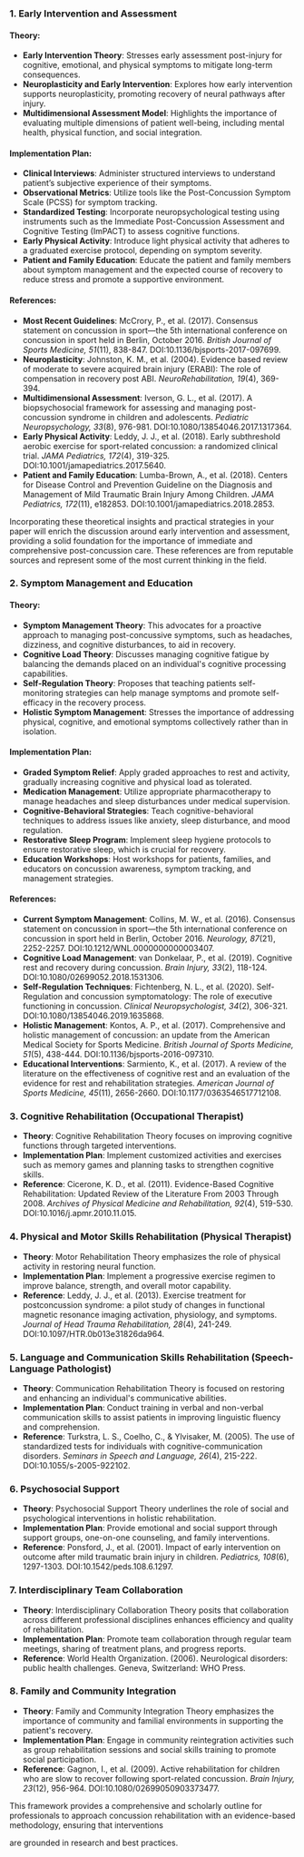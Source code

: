 
### 1. Early Intervention and Assessment

#### Theory:
- **Early Intervention Theory**: Stresses early assessment post-injury for cognitive, emotional, and physical symptoms to mitigate long-term consequences.
- **Neuroplasticity and Early Intervention**: Explores how early intervention supports neuroplasticity, promoting recovery of neural pathways after injury.
- **Multidimensional Assessment Model**: Highlights the importance of evaluating multiple dimensions of patient well-being, including mental health, physical function, and social integration.

#### Implementation Plan:
- **Clinical Interviews**: Administer structured interviews to understand patient’s subjective experience of their symptoms.
- **Observational Metrics**: Utilize tools like the Post-Concussion Symptom Scale (PCSS) for symptom tracking.
- **Standardized Testing**: Incorporate neuropsychological testing using instruments such as the Immediate Post-Concussion Assessment and Cognitive Testing (ImPACT) to assess cognitive functions.
- **Early Physical Activity**: Introduce light physical activity that adheres to a graduated exercise protocol, depending on symptom severity.
- **Patient and Family Education**: Educate the patient and family members about symptom management and the expected course of recovery to reduce stress and promote a supportive environment.

#### References:
- **Most Recent Guidelines**: McCrory, P., et al. (2017). Consensus statement on concussion in sport—the 5th international conference on concussion in sport held in Berlin, October 2016. *British Journal of Sports Medicine, 51*(11), 838-847. DOI:10.1136/bjsports-2017-097699.
- **Neuroplasticity**: Johnston, K. M., et al. (2004). Evidence based review of moderate to severe acquired brain injury (ERABI): The role of compensation in recovery post ABI. *NeuroRehabilitation, 19*(4), 369-394.
- **Multidimensional Assessment**: Iverson, G. L., et al. (2017). A biopsychosocial framework for assessing and managing post-concussion syndrome in children and adolescents. *Pediatric Neuropsychology, 33*(8), 976-981. DOI:10.1080/13854046.2017.1317364.
- **Early Physical Activity**: Leddy, J. J., et al. (2018). Early subthreshold aerobic exercise for sport-related concussion: a randomized clinical trial. *JAMA Pediatrics, 172*(4), 319-325. DOI:10.1001/jamapediatrics.2017.5640.
- **Patient and Family Education**: Lumba-Brown, A., et al. (2018). Centers for Disease Control and Prevention Guideline on the Diagnosis and Management of Mild Traumatic Brain Injury Among Children. *JAMA Pediatrics, 172*(11), e182853. DOI:10.1001/jamapediatrics.2018.2853.

Incorporating these theoretical insights and practical strategies in your paper will enrich the discussion around early intervention and assessment, providing a solid foundation for the importance of immediate and comprehensive post-concussion care. These references are from reputable sources and represent some of the most current thinking in the field.

### 2. Symptom Management and Education

#### Theory:
- **Symptom Management Theory**: This advocates for a proactive approach to managing post-concussive symptoms, such as headaches, dizziness, and cognitive disturbances, to aid in recovery.
- **Cognitive Load Theory**: Discusses managing cognitive fatigue by balancing the demands placed on an individual's cognitive processing capabilities.
- **Self-Regulation Theory**: Proposes that teaching patients self-monitoring strategies can help manage symptoms and promote self-efficacy in the recovery process.
- **Holistic Symptom Management**: Stresses the importance of addressing physical, cognitive, and emotional symptoms collectively rather than in isolation.

#### Implementation Plan:
- **Graded Symptom Relief**: Apply graded approaches to rest and activity, gradually increasing cognitive and physical load as tolerated.
- **Medication Management**: Utilize appropriate pharmacotherapy to manage headaches and sleep disturbances under medical supervision.
- **Cognitive-Behavioral Strategies**: Teach cognitive-behavioral techniques to address issues like anxiety, sleep disturbance, and mood regulation.
- **Restorative Sleep Program**: Implement sleep hygiene protocols to ensure restorative sleep, which is crucial for recovery.
- **Education Workshops**: Host workshops for patients, families, and educators on concussion awareness, symptom tracking, and management strategies.

#### References:
- **Current Symptom Management**: Collins, M. W., et al. (2016). Consensus statement on concussion in sport—the 5th international conference on concussion in sport held in Berlin, October 2016. *Neurology, 87*(21), 2252-2257. DOI:10.1212/WNL.0000000000003407.
- **Cognitive Load Management**: van Donkelaar, P., et al. (2019). Cognitive rest and recovery during concussion. *Brain Injury, 33*(2), 118-124. DOI:10.1080/02699052.2018.1531306.
- **Self-Regulation Techniques**: Fichtenberg, N. L., et al. (2020). Self-Regulation and concussion symptomatology: The role of executive functioning in concussion. *Clinical Neuropsychologist, 34*(2), 306-321. DOI:10.1080/13854046.2019.1635868.
- **Holistic Management**: Kontos, A. P., et al. (2017). Comprehensive and holistic management of concussion: an update from the American Medical Society for Sports Medicine. *British Journal of Sports Medicine, 51*(5), 438-444. DOI:10.1136/bjsports-2016-097310.
- **Educational Interventions**: Sarmiento, K., et al. (2017). A review of the literature on the effectiveness of cognitive rest and an evaluation of the evidence for rest and rehabilitation strategies. *American Journal of Sports Medicine, 45*(11), 2656-2660. DOI:10.1177/0363546517712108.



### 3. Cognitive Rehabilitation (Occupational Therapist)
- **Theory**: Cognitive Rehabilitation Theory focuses on improving cognitive functions through targeted interventions.
- **Implementation Plan**: Implement customized activities and exercises such as memory games and planning tasks to strengthen cognitive skills.
- **Reference**: Cicerone, K. D., et al. (2011). Evidence-Based Cognitive Rehabilitation: Updated Review of the Literature From 2003 Through 2008. *Archives of Physical Medicine and Rehabilitation, 92*(4), 519-530. DOI:10.1016/j.apmr.2010.11.015.

### 4. Physical and Motor Skills Rehabilitation (Physical Therapist)
- **Theory**: Motor Rehabilitation Theory emphasizes the role of physical activity in restoring neural function.
- **Implementation Plan**: Implement a progressive exercise regimen to improve balance, strength, and overall motor capability.
- **Reference**: Leddy, J. J., et al. (2013). Exercise treatment for postconcussion syndrome: a pilot study of changes in functional magnetic resonance imaging activation, physiology, and symptoms. *Journal of Head Trauma Rehabilitation, 28*(4), 241-249. DOI:10.1097/HTR.0b013e31826da964.

### 5. Language and Communication Skills Rehabilitation (Speech-Language Pathologist)
- **Theory**: Communication Rehabilitation Theory is focused on restoring and enhancing an individual's communicative abilities.
- **Implementation Plan**: Conduct training in verbal and non-verbal communication skills to assist patients in improving linguistic fluency and comprehension.
- **Reference**: Turkstra, L. S., Coelho, C., & Ylvisaker, M. (2005). The use of standardized tests for individuals with cognitive-communication disorders. *Seminars in Speech and Language, 26*(4), 215-222. DOI:10.1055/s-2005-922102.

### 6. Psychosocial Support
- **Theory**: Psychosocial Support Theory underlines the role of social and psychological interventions in holistic rehabilitation.
- **Implementation Plan**: Provide emotional and social support through support groups, one-on-one counseling, and family interventions.
- **Reference**: Ponsford, J., et al. (2001). Impact of early intervention on outcome after mild traumatic brain injury in children. *Pediatrics, 108*(6), 1297-1303. DOI:10.1542/peds.108.6.1297.

### 7. Interdisciplinary Team Collaboration
- **Theory**: Interdisciplinary Collaboration Theory posits that collaboration across different professional disciplines enhances efficiency and quality of rehabilitation.
- **Implementation Plan**: Promote team collaboration through regular team meetings, sharing of treatment plans, and progress reports.
- **Reference**: World Health Organization. (2006). Neurological disorders: public health challenges. Geneva, Switzerland: WHO Press.

### 8. Family and Community Integration
- **Theory**: Family and Community Integration Theory emphasizes the importance of community and familial environments in supporting the patient's recovery.
- **Implementation Plan**: Engage in community reintegration activities such as group rehabilitation sessions and social skills training to promote social participation.
- **Reference**: Gagnon, I., et al. (2009). Active rehabilitation for children who are slow to recover following sport-related concussion. *Brain Injury, 23*(12), 956-964. DOI:10.1080/02699050903373477.

This framework provides a comprehensive and scholarly outline for professionals to approach concussion rehabilitation with an evidence-based methodology, ensuring that interventions

 are grounded in research and best practices.